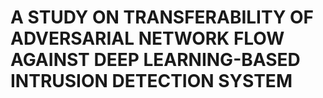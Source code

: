 # A STUDY ON TRANSFERABILITY OF ADVERSARIAL NETWORK FLOW AGAINST DEEP LEARNING-BASED INTRUSION DETECTION SYSTEM

